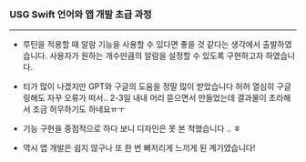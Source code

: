 ### USG Swift 언어와 앱 개발 초급 과정

---
* 루틴을 적용할 때 알람 기능을 사용할 수 있다면 좋을 것 같다는 생각에서 출발하였습니다.
사용자가 원하는 개수만큼의 알람을 설정할 수 있도록 구현하고자 하였습니다.

* 티가 많이 나겠지만 GPT와 구글의 도움을 정말 많이 받았습니다 허허
열심히 구글링해도 자꾸 오류가 떠서.. 2-3일 내내 머리 뜯으면서 만들었는데 결과물이 초라해서 조금 허무하기도 하네요ㅠㅜ

* 기능 구현을 중점적으로 하다 보니 디자인은 못 본 척했습니다 .. ㅎ

* 역시 앱 개발은 쉽지 않구나 또 한 번 뼈저리게 느끼게 된 계기였습니다!
